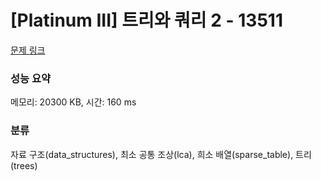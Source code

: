 # [Platinum III] 트리와 쿼리 2 - 13511 

[문제 링크](https://www.acmicpc.net/problem/13511) 

### 성능 요약

메모리: 20300 KB, 시간: 160 ms

### 분류

자료 구조(data_structures), 최소 공통 조상(lca), 희소 배열(sparse_table), 트리(trees)


